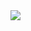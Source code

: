 <img src="https://github.com/thtang/Fintech-Text-Mining-and-Machine-Learning/blob/master/final/wordcloud%20(3).png">
